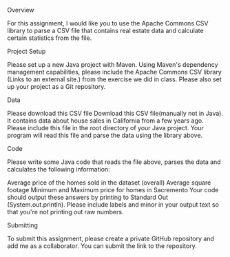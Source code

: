 Overview

For this assignment, I would like you to use the Apache Commons CSV library to parse a CSV file that contains real estate data and calculate certain statistics from the file.

Project Setup

Please set up a new Java project with Maven. Using Maven's dependency management capabilities, please include the Apache Commons CSV library (Links to an external site.) from the exercise we did in class. Please also set up your project as a Git repository.

Data

Please download this CSV file  Download this CSV file(manually not in Java). It contains data about house sales in California from a few years ago. Please include this file in the root directory of your Java project. Your program will read this file and parse the data using the library above.

Code

Please write some Java code that reads the file above, parses the data and calculates the following information:

Average price of the homes sold in the dataset (overall)
Average square footage
Minimum and Maximum price for homes in Sacremento
Your code should output these answers by printing to Standard Out (System.out.println). Please include labels and minor in your output text so that you're not printing out raw numbers.

Submitting

To submit this assignment, please create a private GitHub repository and add me as a collaborator. You can submit the link to the repository.
